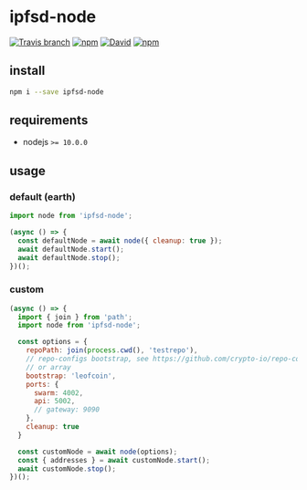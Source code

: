 # ipfsd-node

[![Travis branch](https://img.shields.io/travis/VandeurenGlenn/ipfsd-node/master.svg?style=for-the-badge)](https://travis-ci.org/vandeurenglenn/ipfsd-node)
[![npm](https://img.shields.io/npm/dt/ipfsd-node.svg?style=for-the-badge)](https://www.npmjs.com/package/ipfsd-node)
[![David](https://img.shields.io/david/vandeurenglenn/ipfsd-node.svg?style=for-the-badge)](https://github.com/vandeurenglenn/ipfsd-node)
[![npm](https://img.shields.io/npm/v/ipfsd-node.svg?style=for-the-badge)](https://www.npmjs.com/package/ipfsd-node)

## install
```sh
npm i --save ipfsd-node
```
## requirements
- nodejs `>= 10.0.0`

## usage
### default (earth)
```js
import node from 'ipfsd-node';

(async () => {
  const defaultNode = await node({ cleanup: true });
  await defaultNode.start();
  await defaultNode.stop();
})();
```
### custom
```js
(async () => {
  import { join } from 'path';
  import node from 'ipfsd-node';

  const options = {
    repoPath: join(process.cwd(), 'testrepo'),
    // repo-configs bootstrap, see https://github.com/crypto-io/repo-configs/tree/master/src/config/templates/bootstrap
    // or array
    bootstrap: 'leofcoin',
    ports: {
      swarm: 4002,
      api: 5002,
      // gateway: 9090
    },
    cleanup: true
  }

  const customNode = await node(options);
  const { addresses } = await customNode.start();
  await customNode.stop();
})();
```
